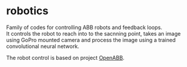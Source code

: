 # robotics
Family of codes for controlling ABB robots and feedback loops. <br>
It controls the robot to reach into to the sacnning point, takes an image using GoPro mounted camera and process the image using a trained convolutional neural network.<br>

The robot control is based on project [OpenABB](https://github.com/robotics/open_abb).
